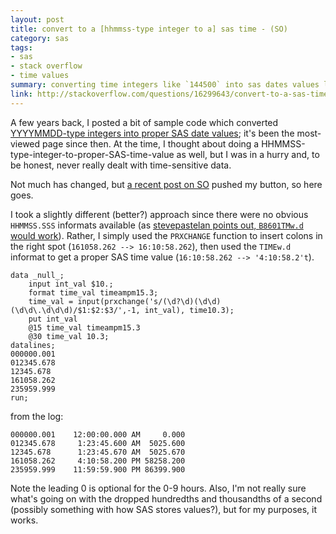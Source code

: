 ```yaml
---
layout: post
title: convert to a [hhmmss-type integer to a] sas time - (SO)
category: sas
tags:
- sas
- stack overflow
- time values
summary: converting time integers like `144500` into sas dates values like `2:45:00`.
link: http://stackoverflow.com/questions/16299643/convert-to-a-sas-time
---
```


A few years back, I posted a bit of sample code which converted [YYYYMMDD-type integers into proper SAS date values](/sas/converting-yyyymmdd/); it's been the most-viewed page since then. At the time, I thought about doing a HHMMSS-type-integer-to-proper-SAS-time-value as well, but I was in a hurry and, to be honest, never really dealt with time-sensitive data.

<!--more-->

Not much has changed, but [a recent post on SO](http://stackoverflow.com/questions/16299643/convert-to-a-sas-time) pushed my button, so here goes.

I took a slightly different (better?) approach since there were no obvious `HHMMSS.SSS` informats available (as [stevepastelan points out, `B8601TMw.d` would work](http://stackoverflow.com/a/16302507/142229)). Rather, I simply used the `PRXCHANGE` function to insert colons in the right spot (`161058.262 --> 16:10:58.262`), then used the `TIMEw.d` informat to get a proper SAS time value (`16:10:58.262 --> '4:10:58.2't`).

    data _null_;
        input int_val $10.;
        format time_val timeampm15.3;
        time_val = input(prxchange('s/(\d?\d)(\d\d)(\d\d\.\d\d\d)/$1:$2:$3/',-1, int_val), time10.3);
        put int_val
        @15 time_val timeampm15.3
        @30 time_val 10.3;
    datalines;
    000000.001
    012345.678
    12345.678
    161058.262
    235959.999
    run;

from the log:

    000000.001    12:00:00.000 AM     0.000
    012345.678     1:23:45.600 AM  5025.600
    12345.678      1:23:45.670 AM  5025.670
    161058.262     4:10:58.200 PM 58258.200
    235959.999    11:59:59.900 PM 86399.900

Note the leading 0 is optional for the 0-9 hours. Also, I'm not really sure what's going on with the dropped hundredths and thousandths of a second (possibly something with how SAS stores values?), but for my purposes, it works.
